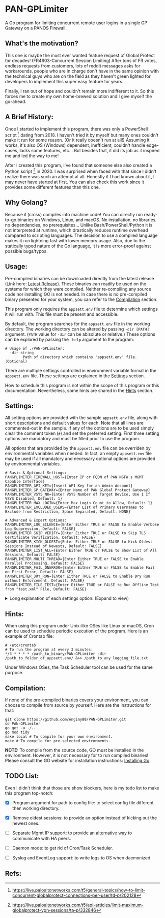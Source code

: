 # PAN-GPLimiter

A Go program for limiting concurrent remote user logins in a single GP Gateway on a PANOS Firewall.


## What's the motivation?

This one is maybe the most ever wanted feature request of Global Protect for decades! (FR4603-Concurrent Session Limiting) After tons of FR votes, endless requests from customers, lots of reddit messages asks for workarounds, people who are in charge don't have in the same opinion with the technical guys who are on the field as they haven't green lighted for developers to implement this super easy feature for years.

Finally, I ran out of hope and couldn't remain more indifferent to it. So this forces me to create my own home-brewed solution and I give myself the go-ahead.


## A Brief History:

Once I started to implement this program, there was only a PowerShell script [^1] dating from 2018. I haven't tried it by myself but many ones couldn't make it run for some reason. (Or it really doesn't run at all!) Assuming it works, it's also OS (Windows) dependent, inefficient, couldn't handle edge-cases, lacks some features, etc... But besides that, it did its job as it inspired me and led the way to me!

After I created this program, I've found that someone else also created a Python script [^2] in 2020. I was surprised when faced with that since I didn't realize there was such an attempt at all. Honestly if I had known about it, I may never have started at first. You can also check this work since it provides some different features than this one.


## Why Golang?

Because it (cross) compiles into machine code! You can directly run ready-to-go binaries on Windows, Linux, and macOS. No installation, no libraries, no dependencies, no prerequisites... Unlike Bash/PowerShell/Python it is not interpreted at runtime, which drastically reduces runtime overhead compared to scripting languages. The decision to use a compiled language makes it run lightning fast with lower memory usage. Also, due to the statically typed nature of the Go language, it is more error-proof against possible bugs/typos.


## Usage:

Pre-compiled binaries can be downloaded directly from the latest release (Link here: [Latest Release](https://github.com/enginy88/PAN-GPLimiter/releases/latest)). These binaries can readily be used on the systems for which they were compiled. Neither re-compiling any source code nor installing GO is not needed. In case there is no pre-compiled binary presented for your system, you can refer to the [Compilation](#compilation) section.

This program only requires the `appsett.env` file to determine which settings it will run with. This file must be present and accessible.

By default, the program searches for the `appsett.env` file in the working directory. The working directory can be altered by passing `-dir [PATH]` argument. (`PATH` value for `-dir` can be ablsolute or relative.) These options can be explored by passing the `-help` argument to the program:

```shell
# Usage of ./PAN-GPLimiter:
  -dir string
        Path of directory which contains 'appsett.env' file. (Optional)
```

There are multiple settings controlled in environment variable format in the `appsett.env` file. These settings are explained in the [Settings](#settings) section.

How to schedule this program is not within the scope of this program or this documentation. Nevertheless, some hints are shared in the [Hints](#hints) section.


## Settings:

All setting options are provided with the sample `appsett.env` file, along with short descriptions and default values for each. Note that all lines are commented-out in the sample. If any of the options are to be used simply clear the comment token (`#`) and set the preferred setting. First three setting options are mandatory and must be filled prior to use the program.

All options that are provided by the `appsett.env` file can be overriden by environmental variables when needed. In fact, an empty `appsett.env` file may be used if all mandatory and necessary optional options are provided by environmental variables.

```shell
# Basic & Optional Settings:
PANGPLIMITER_FIREWALL_HOST={Enter IP or FQDN of PAN NGFW s MGMT Capable Interface}
PANGPLIMITER_API_KEY={Insert API Key for an Admin Account}
PANGPLIMITER_GP_GATEWAY={Enter Name of PAN Global Protect Gateway}
PANGPLIMITER_VSYS_NO={Enter VSYS Number of Target Device, Use 1 If VSYS Disabled, Default: 1}
PANGPLIMITER_MAX_LOGIN={Enter Max Login Count to Allow, Default: 1}
PANGPLIMITER_EXCLUDED_USERS={Enter List of Primary Usernames to Exclude from Restriction, Space Separated, Default: NONE}

# Advanced & Expert Options:
PANGPLIMITER_LOG_SILENCE={Enter Either TRUE or FALSE to Enable Verbose Log Suppression, Default: FALSE}
PANGPLIMITER_SKIP_VERIFY={Enter Either TRUE or FALSE to Skip TLS Certificate Verification, Default: FALSE}
PANGPLIMITER_KICK_OLDEST={Enter Either TRUE or FALSE to Kick Oldest Sessions Instead of Newests, Default: FALSE}
PANGPLIMITER_LIST_ALL={Enter Either TRUE or FALSE to Show List of All Sessions, Default: FALSE}
PANGPLIMITER_MULTI_THREAD={Enter Either TRUE or FALSE to Enable Parallel Processing, Default: FALSE}
PANGPLIMITER_FAIL_ONERROR={Enter Either TRUE or FALSE to Enable Fail on First Error, Default: FALSE}
PANGPLIMITER_DRY_RUN={Enter Either TRUE or FALSE to Enable Dry Run without Enforcement, Default: FALSE}
PANGPLIMITER_FILE_TEST={Enter Either TRUE or FALSE to Run Offline Test from "test.xml" File, Default: FALSE}
```

<details>

<summary>Long explanation of each settings option: (Expand to view)</summary>

### Explanation of Settings:

**PANGPLIMITER_FIREWALL_HOST** 

TYPE: ```String``` DEFAULT VALUE: ```NONE (Mandatory)``` 

This setting controls which IP Address or FQDN the program will use to connect to the Firewall. This setting option must be provided to start the program.

**PANGPLIMITER_API_KEY**

TYPE: ```String``` DEFAULT VALUE: ```NONE (Mandatory)``` 

This setting controls which API Key the program will use to authenticate with the Firewall. This setting option must be provided to start the program.

**PANGPLIMITER_GP_GATEWAY**

TYPE: ```String``` DEFAULT VALUE: ```NONE (Mandatory)``` 

This setting controls which GP Gateway the program will use to operate on the Firewall. This setting option must be provided to start the program.

**PANGPLIMITER_VSYS_NO**

TYPE: ```Integer``` DEFAULT VALUE: ```1``` 

This setting is to set working VSYS of given GP Gateway. VSYS number and GP Gateway must be matched in order for the program to work. If "Multi Virtual System Capability" is disabled or if the Firewall does not supports this, then VSYS number of 1 should be used which is the default value already.

**PANGPLIMITER_MAX_LOGIN**

TYPE: ```Integer``` DEFAULT VALUE: ```1``` 

When set to more than 1, the behavior of the program changes to allow multiple concurrent sessions for a user limited by the given value. With the default value, only single login will be allowed.

**PANGPLIMITER_EXCLUDED_USERS**

TYPE: ```String``` DEFAULT VALUE: ```NONE``` 

For the given usernames, the program skips processing for specified users, which means they will be exempted and can be use multiple concurrent logins. Usernames must be in the correct format as they seen on the Firewall like DOMAIN\USER. More than one space separated username can be specified.

**PANUSOMXML2EDL_LOG_SILENCE**

TYPE: ```Boolean``` DEFAULT VALUE: ```FALSE``` 

This program has 4 levels of log types: Always, error, warning and log. When this option is set, it will suppress the warning and info level logs. Note that the level of always cannot be silenced. Also, the level of error is shown all the time as it means there is an unrecoverable failure during the operation and the program will be terminated without completing the jobs.

**PANUSOMXML2EDL_SKIP_VERIFY**

TYPE: ```Boolean``` DEFAULT VALUE: ```FALSE``` 

Normally, Firewall should serve the XML API via the HTTPS protocol with a trusted TLS certificate. The default behavior is not to continue when the program encounters an untrusted certificate as it may indicate possible MITM attack, which tries to alter your enforcement. So, it is not advised to change this from the default value. However, it is implemented for possible use with in combination with a Firewall which may be served with an untrusted TLS certificate within your knowledge so that the program can proceed with an insecure connection.

**PANGPLIMITER_KICK_OLDEST**

TYPE: ```Boolean``` DEFAULT VALUE: ```FALSE``` 

When set, this option will change the default behavior of the program to kick the oldest sessions instead of newest sessions. Can be set as desired.

**PANGPLIMITER_LIST_ALL**

TYPE: ```Boolean``` DEFAULT VALUE: ```FALSE``` 

When set, this option will print all active session records to the output. It may be useful to troubleshoot or track active sessions whenever this programs runs.

**PANGPLIMITER_MULTI_THREAD**

TYPE: ```Boolean``` DEFAULT VALUE: ```FALSE``` 

Normally, this program runs in a single thread and operate all tasks sequentially including sending API requests. With this experimental feature, a worker pool will be used to send all kick API requests in parallel. Please note that lower and Firewalls cannot be able to handle requests in parallel. So by choking the management plane of the Firewall, some requests may fail. 

**PANGPLIMITER_FAIL_ONERROR**

TYPE: ```Boolean``` DEFAULT VALUE: ```FALSE``` 

This program sends API requests as many times as the number of people to be kicked. Some requests cannot be fulfilled by the Firewall due to many reasons. This is normal and eventually failed requests will be retried on the next iteration of run. So the program logs the kick errors and continues to work when encountered. For troubleshooting reasons, terminating the program on any error is possible with this.

**PANGPLIMITER_DRY_RUN**

TYPE: ```Boolean``` DEFAULT VALUE: ```FALSE``` 

When set, this program simulates the whole operation without sending kick API requests to the Firewall. It is useful to find out how many or which users are using concurrent sessions. This option can be used to exercise and verify which sessions will be terminated in normal operation mode. 

**PANUSOMXML2EDL_FILE_TEST**

TYPE: ```Boolean``` DEFAULT VALUE: ```FALSE``` 

Normally, this program fetches live active sessions from Firewall via API. When this option set, the program looks for the ```test.xml``` file under working the directory and uses it as input. It may be useful for operate on a preliminary taken information especially the Firewall is air-gapped.

</details>

## Hints:

When using this program under Unix-like OSes like Linux or macOS, Cron can be used to schedule periodic execution of the program. Here is an example of Crontab file:

```shell
# /etc/crontab
# To run the program at every 3 minutes:
*/3 * * * * /path_to_binary/PAN-GPLimiter -dir /path_to_folder_of_appsett.env/ &>> /path_to_any_logging_file.txt
```

Under Windows OSes, the Task Scheduler tool can be used for the same purpose.


## Compilation:

If none of the pre-compiled binaries covers your environment, you can choose to compile from source by yourself. Here are the instructions for that:

```shell
git clone https://github.com/enginy88/PAN-GPLimiter.git
cd PAN-GPLimiter
go get -u ./...
go mod tidy
make local # To compile for your own environment.
make # To compile for pre-selected environments.
```

**NOTE:** To compile from the source code, GO must be installed in the environment. However, it is not necessary for to run compiled binaries! Please consult the GO website for installation instructions: [Installing Go](https://go.dev/doc/install)


## TODO List:

Even I didn't think that those are show blockers, here is my todo list to make this program top-notch:

- [x] Program argument for path to config file: to select config file different then working directory.
- [x] Remove oldest sessions: to provide an option instead of kicking out the newest ones.
- [ ] Separate Mgmt IP support: to provide an alternative way to communicate with HA peers.
- [ ] Daemon mode: to get rid of Cron/Task Scheduler.
- [ ] Syslog and EventLog support: to write logs to OS when daemonized.


## Refs:
[^1]: https://live.paloaltonetworks.com/t5/general-topics/how-to-limit-concurrent-globalprotect-connections-per-user/td-p/202128
[^2]: https://live.paloaltonetworks.com/t5/api-articles/limit-maximum-globalprotect-vpn-sessions/ta-p/332846
